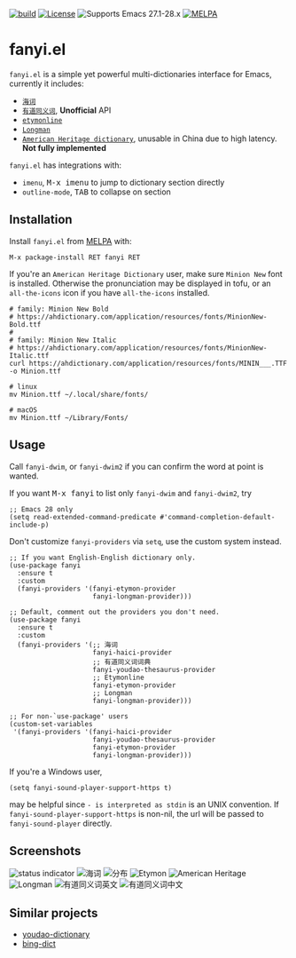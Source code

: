 [![build](https://github.com/condy0919/fanyi.el/actions/workflows/build.yml/badge.svg)](https://github.com/condy0919/fanyi.el/actions/workflows/build.yml)
[![License](http://img.shields.io/:license-gpl3-blue.svg)](LICENSE)
![Supports Emacs 27.1-28.x](https://img.shields.io/badge/Supports-Emacs_27.1_--_28.x-blueviolet.svg?style=flat-square&logo=GNU%20Emacs&logoColor=white)
[![MELPA](https://melpa.org/packages/fanyi-badge.svg)](https://melpa.org/#/fanyi)

# fanyi.el

`fanyi.el` is a simple yet powerful multi-dictionaries interface for Emacs, currently it includes:

- [`海词`](https://dict.cn/)
- [`有道同义词`](https://dict.youdao.com/suggest?q=accumulate&doctype=json), **Unofficial** API
- [`etymonline`](https://www.etymonline.com/)
- [`Longman`](https://www.ldoceonline.com/)
- [`American Heritage dictionary`](https://ahdictionary.com/), unusable in China due to high latency. **Not fully implemented**

`fanyi.el` has integrations with:

- `imenu`, <kbd>M-x imenu</kbd> to jump to dictionary section directly
- `outline-mode`, <kbd>TAB</kbd> to collapse on section

## Installation

Install `fanyi.el` from [MELPA](https://melpa.org) with:

```
M-x package-install RET fanyi RET
```

If you're an `American Heritage Dictionary` user, make sure `Minion New` font is
installed. Otherwise the pronunciation may be displayed in tofu, or an
`all-the-icons` icon if you have `all-the-icons` installed.

``` shell
# family: Minion New Bold
# https://ahdictionary.com/application/resources/fonts/MinionNew-Bold.ttf
#
# family: Minion New Italic
# https://ahdictionary.com/application/resources/fonts/MinionNew-Italic.ttf
curl https://ahdictionary.com/application/resources/fonts/MININ___.TTF -o Minion.ttf

# linux
mv Minion.ttf ~/.local/share/fonts/

# macOS
mv Minion.ttf ~/Library/Fonts/
```

## Usage

Call `fanyi-dwim`, or `fanyi-dwim2` if you can confirm the word at point is wanted.

If you want <kbd>M-x fanyi</kbd> to list only `fanyi-dwim` and `fanyi-dwim2`, try

``` emacs-lisp
;; Emacs 28 only
(setq read-extended-command-predicate #'command-completion-default-include-p)
```

Don't customize `fanyi-providers` via `setq`, use the custom system instead.

``` emacs-lisp
;; If you want English-English dictionary only.
(use-package fanyi
  :ensure t
  :custom
  (fanyi-providers '(fanyi-etymon-provider
                     fanyi-longman-provider)))

;; Default, comment out the providers you don't need.
(use-package fanyi
  :ensure t
  :custom
  (fanyi-providers '(;; 海词
                     fanyi-haici-provider
                     ;; 有道同义词词典
                     fanyi-youdao-thesaurus-provider
                     ;; Etymonline
                     fanyi-etymon-provider
                     ;; Longman
                     fanyi-longman-provider)))

;; For non-`use-package' users
(custom-set-variables
 '(fanyi-providers '(fanyi-haici-provider
                     fanyi-youdao-thesaurus-provider
                     fanyi-etymon-provider
                     fanyi-longman-provider)))
```

If you're a Windows user,

``` emacs-lisp
(setq fanyi-sound-player-support-https t)
```

may be helpful since `- is interpreted as stdin` is an UNIX convention. If
`fanyi-sound-player-support-https` is non-nil, the url will be passed to
`fanyi-sound-player` directly.

## Screenshots

![status indicator](https://user-images.githubusercontent.com/4024656/136776219-0ffd6d27-ce36-48ca-979c-87f163cd79fc.png)
![海词](https://user-images.githubusercontent.com/4024656/128582690-2af2bb4a-46aa-4241-bdc0-6a5bb5e2db38.png)
![分布](https://user-images.githubusercontent.com/4024656/128582703-3e62cd17-a778-4982-9872-98e8697e333e.png)
![Etymon](https://user-images.githubusercontent.com/4024656/128583142-dfd26d67-45c5-482a-9268-d7482dbe65f3.png)
![American Heritage](https://user-images.githubusercontent.com/4024656/129494115-02b1e344-4eb3-43ac-8ccc-08d75a3aeecd.png)
![Longman](https://user-images.githubusercontent.com/4024656/131615163-7b52a0eb-77a4-481f-b093-8f9c7fa91216.png)
![有道同义词英文](https://user-images.githubusercontent.com/4024656/132447780-1bbd9a6e-805e-4a4c-9e0a-03f499864c6f.png)
![有道同义词中文](https://user-images.githubusercontent.com/4024656/132447809-af3785bd-fe6d-4e52-a107-71c89fb8a26b.png)

## Similar projects

- [youdao-dictionary](https://github.com/xuchunyang/youdao-dictionary.el)
- [bing-dict](https://github.com/cute-jumper/bing-dict.el)
